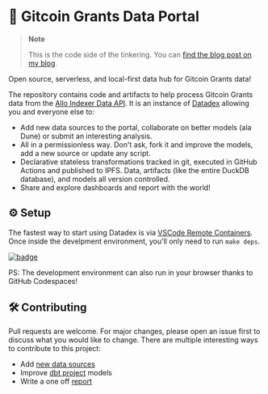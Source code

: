 # 🌲 Gitcoin Grants Data Portal

> **Note**
>
> This is the code side of the tinkering. You can [find the blog post on my blog](https://davidgasquez.github.io/gitcoin-data/).

Open source, serverless, and local-first data hub for Gitcoin Grants data!

The repository contains code and artifacts to help process Gitcoin Grants data from the [Allo Indexer Data API](https://indexer-grants-stack.gitcoin.co/data/). It is an instance of [Datadex](https://github.com/davidgasquez/datadex) allowing you and everyone else to:

- Add new data sources to the portal, collaborate on better models (ala Dune) or submit an interesting analysis.
- All in a permissionless way. Don't ask, fork it and improve the models, add a new source or update any script.
- Declarative stateless transformations tracked in git, executed in GitHub Actions and published to IPFS. Data, artifacts (like the entire DuckDB database), and models all version controlled.
- Share and explore dashboards and report with the world!

## ⚙️ Setup

The fastest way to start using Datadex is via [VSCode Remote Containers](https://code.visualstudio.com/docs/remote/containers). Once inside the develpment environment, you'll only need to run `make deps`.

[![badge](https://github.com/codespaces/badge.svg)](https://codespaces.new/davidgasquez/gitcoin-grants-data-portal)

PS: The development environment can also run in your browser thanks to GitHub Codespaces!

## 🛠️ Contributing

Pull requests are welcome. For major changes, please open an issue first to discuss what you would like to change. There are multiple interesting ways to contribute to this project:

- Add [new data sources](ggdp/assets.py)
- Improve [dbt project](dbt/) models
- Write a one off [report](reports/)
